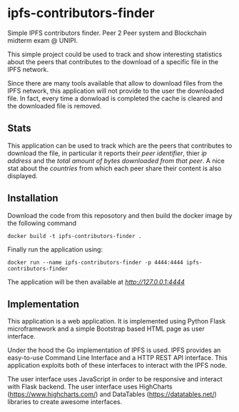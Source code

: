 # ipfs-contributors-finder
Simple IPFS contributors finder. Peer 2 Peer system and Blockchain midterm exam @ UNIPI.
 
This simple project could be used to track and show interesting statistics about the peers that contributes to the download of a 
specific file in the IPFS network.

Since there are many tools available that allow to download files from the IPFS network,
this application will not provide to the user the downloaded file. In fact, every time a donwload
is completed the cache is cleared and the downloaded file is removed.

## Stats
This application can be used to track which are the peers that contributes to download the file,
in particular it reports their *peer identifier*, thier *ip address* and the *total amount of bytes downloaded from that peer*.
A nice stat about the *countries* from which each peer share their content is also displayed.


## Installation
Download the code from this reposotory and then build the docker image by the following command
```
docker build -t ipfs-contributors-finder .
```
Finally run the application using:
```
docker run --name ipfs-contributors-finder -p 4444:4444 ipfs-contributors-finder
```
The application will be then available at *http://127.0.0.1:4444*

## Implementation
This application is a web application. It is implemented using Python Flask microframework
and a simple Bootstrap based HTML page as user interface.

Under the hood the Go implementation of IPFS is used. IPFS provides an easy-to-use Command Line Interface and a HTTP REST API interface.
This application exploits both of these interfaces to interact with the IPFS node. 


The user interface uses JavaScript in order to be responsive and interact with Flask backend.
The user interface uses HighCharts (https://www.highcharts.com/) and DataTables (https://datatables.net/) libraries to create awesome interfaces. 
